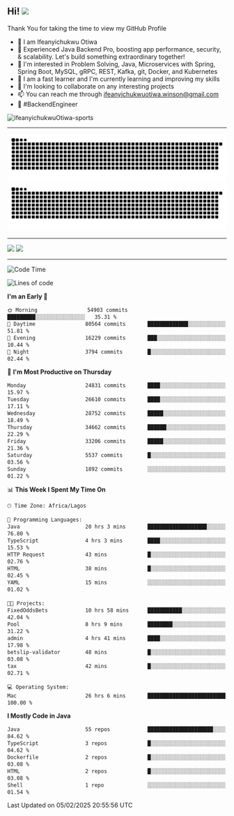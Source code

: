<!-- BLOG-POST-LIST:START --><!-- BLOG-POST-LIST:END -->

## Hi! <img src="https://media.giphy.com/media/hvRJCLFzcasrR4ia7z/giphy.gif" width="4%"> 

Thank You for taking the time to view my GitHub Profile

- 👋 I am Ifeanyichukwu Otiwa
- 🚀 Experienced Java Backend Pro, boosting app performance, security, & scalability. Let's build something extraordinary together!
- 👀 I'm interested in Problem Solving, Java, Microservices with Spring, Spring Boot, MySQL, gRPC, REST, Kafka, git, Docker, and Kubernetes
- 🌱 I am a fast learner and I'm currently learning and improving my skills
- 💞️ I'm looking to collaborate on any interesting projects
- 📫 You can reach me through ifeanyichukwuotiwa.winson@gmail.com
- 🚀 #BackendEngineer

<p align="left" marginTop="10px"> <img src="https://komarev.com/ghpvc/?username=ifeanyichukwuOtiwa-sports&label=Profile%20views&color=0e75b6&style=for-the-badge" alt="ifeanyichukwuOtiwa-sports" /> </p>

***

<!--🐍📈SNAKEGRAPH / 🌐WEBSITE: https://github.com/Platane/snk -->
![github contribution grid snake animation](https://raw.githubusercontent.com/ifeanyichukwuOtiwa-sports/ifeanyichukwuOtiwa-sports/output/github-contribution-grid-snake-dark.svg#gh-dark-mode-only)![github contribution grid snake animation](https://raw.githubusercontent.com/ifeanyichukwuOtiwa-sports/ifeanyichukwuOtiwa-sports/output/github-contribution-grid-snake.svg#gh-light-mode-only)

***

<p float="left">
  <img float="left" src="https://github-readme-stats.vercel.app/api?username=ifeanyichukwuOtiwa-sports&count_private=true&include_all_commits=true&theme=react&show_icons=true" />
  <img float="right" src="https://github-readme-stats.vercel.app/api/top-langs/?username=ifeanyichukwuOtiwa-sports&layout=compact&show_icons=true&theme=react" /> 
</p>

***



<!--START_SECTION:waka-->
![Code Time](http://img.shields.io/badge/Code%20Time-3%2C433%20hrs%2040%20mins-blue)

![Lines of code](https://img.shields.io/badge/From%20Hello%20World%20I%27ve%20Written-38.9%20million%20lines%20of%20code-blue)

**I'm an Early 🐤** 

```text
🌞 Morning                54903 commits       █████████░░░░░░░░░░░░░░░░   35.31 % 
🌆 Daytime                80564 commits       █████████████░░░░░░░░░░░░   51.81 % 
🌃 Evening                16229 commits       ███░░░░░░░░░░░░░░░░░░░░░░   10.44 % 
🌙 Night                  3794 commits        █░░░░░░░░░░░░░░░░░░░░░░░░   02.44 % 
```
📅 **I'm Most Productive on Thursday** 

```text
Monday                   24831 commits       ████░░░░░░░░░░░░░░░░░░░░░   15.97 % 
Tuesday                  26610 commits       ████░░░░░░░░░░░░░░░░░░░░░   17.11 % 
Wednesday                28752 commits       █████░░░░░░░░░░░░░░░░░░░░   18.49 % 
Thursday                 34662 commits       ██████░░░░░░░░░░░░░░░░░░░   22.29 % 
Friday                   33206 commits       █████░░░░░░░░░░░░░░░░░░░░   21.36 % 
Saturday                 5537 commits        █░░░░░░░░░░░░░░░░░░░░░░░░   03.56 % 
Sunday                   1892 commits        ░░░░░░░░░░░░░░░░░░░░░░░░░   01.22 % 
```


📊 **This Week I Spent My Time On** 

```text
🕑︎ Time Zone: Africa/Lagos

💬 Programming Languages: 
Java                     20 hrs 3 mins       ███████████████████░░░░░░   76.80 % 
TypeScript               4 hrs 3 mins        ████░░░░░░░░░░░░░░░░░░░░░   15.53 % 
HTTP Request             43 mins             █░░░░░░░░░░░░░░░░░░░░░░░░   02.76 % 
HTML                     38 mins             █░░░░░░░░░░░░░░░░░░░░░░░░   02.45 % 
YAML                     15 mins             ░░░░░░░░░░░░░░░░░░░░░░░░░   01.02 % 

🐱‍💻 Projects: 
FixedOddsBets            10 hrs 58 mins      ███████████░░░░░░░░░░░░░░   42.04 % 
Pool                     8 hrs 9 mins        ████████░░░░░░░░░░░░░░░░░   31.22 % 
admin                    4 hrs 41 mins       ████░░░░░░░░░░░░░░░░░░░░░   17.98 % 
betslip-validator        48 mins             █░░░░░░░░░░░░░░░░░░░░░░░░   03.08 % 
tax                      42 mins             █░░░░░░░░░░░░░░░░░░░░░░░░   02.71 % 

💻 Operating System: 
Mac                      26 hrs 6 mins       █████████████████████████   100.00 % 
```

**I Mostly Code in Java** 

```text
Java                     55 repos            █████████████████████░░░░   84.62 % 
TypeScript               3 repos             █░░░░░░░░░░░░░░░░░░░░░░░░   04.62 % 
Dockerfile               2 repos             █░░░░░░░░░░░░░░░░░░░░░░░░   03.08 % 
HTML                     2 repos             █░░░░░░░░░░░░░░░░░░░░░░░░   03.08 % 
Shell                    1 repo              ░░░░░░░░░░░░░░░░░░░░░░░░░   01.54 % 
```




 Last Updated on 05/02/2025 20:55:56 UTC
<!--END_SECTION:waka-->

<!--
<p align="center">
![trophy](https://github-profile-trophy.vercel.app/?username=ifeanyichukwuOtiwa-sports&theme=onedark) (https://github.com/ryo-ma/github-profile-trophy)
</p>
-->

<!---
ifeanyi-otiwa/ifeanyi-otiwa is a ✨ special ✨ repository because its `README.md` (this file) appears on your GitHub profile.
You can click the Preview link to take a look at your changes.
--->
